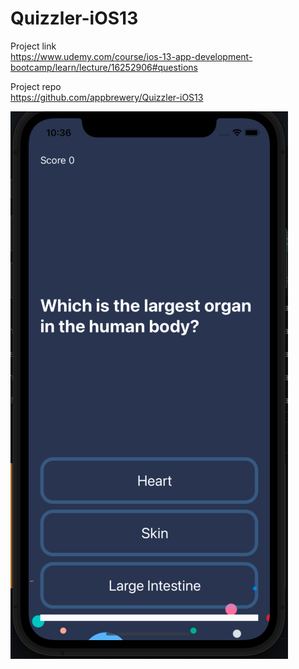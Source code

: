 # Quizzler-iOS13

Project link<br/>
https://www.udemy.com/course/ios-13-app-development-bootcamp/learn/lecture/16252906#questions

Project repo<br/>
https://github.com/appbrewery/Quizzler-iOS13


![](assets/quizzler.png)

